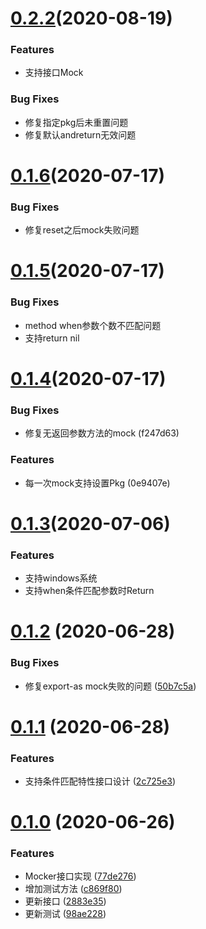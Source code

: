 # [0.2.2](https://git.code.oa.com/goom/mocker/compare/0.1.6...0.2.2)(2020-08-19)
### Features
* 支持接口Mock

### Bug Fixes
* 修复指定pkg后未重置问题
* 修复默认andreturn无效问题

# [0.1.6](https://git.code.oa.com/goom/mocker/compare/0.1.5...0.1.6)(2020-07-17)

### Bug Fixes
* 修复reset之后mock失败问题

# [0.1.5](https://git.code.oa.com/goom/mocker/compare/v0.1.4...0.1.5)(2020-07-17)

### Bug Fixes
* method when参数个数不匹配问题
* 支持return nil

# [0.1.4](https://git.code.oa.com/goom/mocker/compare/v0.1.3...v0.1.4)(2020-07-17)

### Bug Fixes
* 修复无返回参数方法的mock (f247d63)
### Features
* 每一次mock支持设置Pkg (0e9407e)

# [0.1.3](https://git.code.oa.com/goom/mocker/compare/v0.1.2...v0.1.3)(2020-07-06)

### Features
* 支持windows系统
* 支持when条件匹配参数时Return

# [0.1.2](https://git.code.oa.com/goom/mocker/compare/v0.1.1...v0.1.2) (2020-06-28)


### Bug Fixes

* 修复export-as mock失败的问题 ([50b7c5a](https://git.code.oa.com/goom/mocker/commits/50b7c5a78e2c33597ebd13fb4a08481cac3d1dab))



# [0.1.1](https://git.code.oa.com/goom/mocker/compare/v0.1.0...v0.1.1) (2020-06-28)


### Features

* 支持条件匹配特性接口设计 ([2c725e3](https://git.code.oa.com/goom/mocker/commits/2c725e3df42aeb68c060e620d7a3f7d5a8c927e7))



# [0.1.0](https://git.code.oa.com/goom/mocker/compare/c869f80c895818959cc5a45ecf6f47466356fedd...v0.1.0) (2020-06-26)


### Features

* Mocker接口实现 ([77de276](https://git.code.oa.com/goom/mocker/commits/77de276e14aca2395952af654ab1b33949b2cff7))
* 增加测试方法 ([c869f80](https://git.code.oa.com/goom/mocker/commits/c869f80c895818959cc5a45ecf6f47466356fedd))
* 更新接口 ([2883e35](https://git.code.oa.com/goom/mocker/commits/2883e356f7f07e0a22f4fa25b748617113723754))
* 更新测试 ([98ae228](https://git.code.oa.com/goom/mocker/commits/98ae228f28bcb4e3932b32b8b9292751c1b75d0f))
